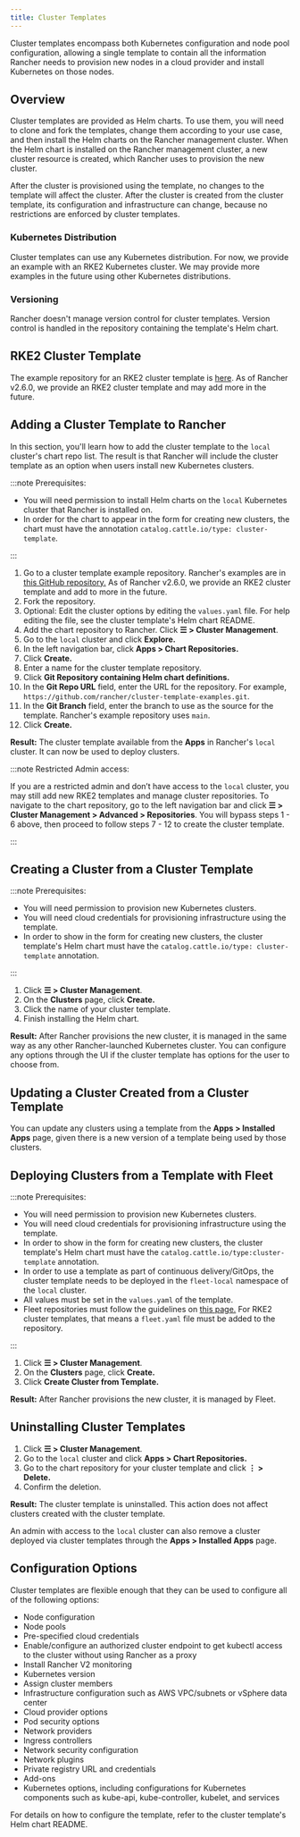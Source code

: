 ```yaml
---
title: Cluster Templates
---
```


Cluster templates encompass both Kubernetes configuration and node pool configuration, allowing a single template to contain all the information Rancher needs to provision new nodes in a cloud provider and install Kubernetes on those nodes.

## Overview

Cluster templates are provided as Helm charts. To use them, you will need to clone and fork the templates, change them according to your use case, and then install the Helm charts on the Rancher management cluster. When the Helm chart is installed on the Rancher management cluster, a new cluster resource is created, which Rancher uses to provision the new cluster.

After the cluster is provisioned using the template, no changes to the template will affect the cluster. After the cluster is created from the cluster template, its configuration and infrastructure can change, because no restrictions are enforced by cluster templates.

### Kubernetes Distribution

Cluster templates can use any Kubernetes distribution. For now, we provide an example with an RKE2 Kubernetes cluster. We may provide more examples in the future using other Kubernetes distributions.

### Versioning

Rancher doesn't manage version control for cluster templates. Version control is handled in the repository containing the template's Helm chart.

## RKE2 Cluster Template

The example repository for an RKE2 cluster template is [here](https://github.com/rancher/cluster-template-examples). As of Rancher v2.6.0, we provide an RKE2 cluster template and may add more in the future.

## Adding a Cluster Template to Rancher

In this section, you'll learn how to add the cluster template to the `local` cluster's chart repo list. The result is that Rancher will include the cluster template as an option when users install new Kubernetes clusters.

:::note Prerequisites:

- You will need permission to install Helm charts on the `local` Kubernetes cluster that Rancher is installed on.
- In order for the chart to appear in the form for creating new clusters, the chart must have the annotation `catalog.cattle.io/type: cluster-template`.

:::

1. Go to a cluster template example repository. Rancher's examples are in [this GitHub repository.](https://github.com/rancher/cluster-template-examples) As of Rancher v2.6.0, we provide an RKE2 cluster template and add to more in the future.
1. Fork the repository.
1. Optional: Edit the cluster options by editing the `values.yaml` file. For help editing the file, see the cluster template's Helm chart README.
1. Add the chart repository to Rancher. Click **☰ > Cluster Management**.
1. Go to the `local` cluster and click **Explore.**
1. In the left navigation bar, click **Apps > Chart Repositories.**
1. Click **Create.**
1. Enter a name for the cluster template repository.
1. Click **Git Repository containing Helm chart definitions.**
1. In the **Git Repo URL** field, enter the URL for the repository. For example, `https://github.com/rancher/cluster-template-examples.git`.
1. In the **Git Branch** field, enter the branch to use as the source for the template. Rancher's example repository uses `main`.
1. Click **Create.**

**Result:** The cluster template available from the **Apps** in Rancher's `local` cluster. It can now be used to deploy clusters.

:::note Restricted Admin access:

If you are a restricted admin and don’t have access to the `local` cluster, you may still add new RKE2 templates and manage cluster repositories. To navigate to the chart repository, go to the left navigation bar and click **☰ > Cluster Management >  Advanced > Repositories**. You will bypass steps 1 - 6 above, then proceed to follow steps 7 - 12 to create the cluster template.

:::

## Creating a Cluster from a Cluster Template

:::note Prerequisites:

- You will need permission to provision new Kubernetes clusters.
- You will need cloud credentials for provisioning infrastructure using the template.
- In order to show in the form for creating new clusters, the cluster template's Helm chart must have the `catalog.cattle.io/type: cluster-template` annotation.

:::

1. Click **☰ > Cluster Management**.
1. On the **Clusters** page, click **Create.**
1. Click the name of your cluster template.
1. Finish installing the Helm chart.

**Result:** After Rancher provisions the new cluster, it is managed in the same way as any other Rancher-launched Kubernetes cluster. You can configure any options through the UI if the cluster template has options for the user to choose from.

## Updating a Cluster Created from a Cluster Template

You can update any clusters using a template from the **Apps > Installed Apps** page, given there is a new version of a template being used by those clusters.

## Deploying Clusters from a Template with Fleet

:::note Prerequisites:

- You will need permission to provision new Kubernetes clusters.
- You will need cloud credentials for provisioning infrastructure using the template.
- In order to show in the form for creating new clusters, the cluster template's Helm chart must have the `catalog.cattle.io/type:cluster-template` annotation.
- In order to use a template as part of continuous delivery/GitOps, the cluster template needs to be deployed in the `fleet-local` namespace of the `local` cluster.
- All values must be set in the `values.yaml` of the template.
- Fleet repositories must follow the guidelines on [this page.](http://fleet.rancher.io/gitrepo-structure/) For RKE2 cluster templates, that means a `fleet.yaml` file must be added to the repository.

:::

1. Click **☰ > Cluster Management**.
1. On the **Clusters** page, click **Create.**
1. Click **Create Cluster from Template.**

**Result:** After Rancher provisions the new cluster, it is managed by Fleet.

## Uninstalling Cluster Templates

1. Click **☰ > Cluster Management**.
1. Go to the `local` cluster and click **Apps > Chart Repositories.**
1. Go to the chart repository for your cluster template and click **⋮ > Delete.**
1. Confirm the deletion.

**Result:** The cluster template is uninstalled. This action does not affect clusters created with the cluster template.

An admin with access to the `local` cluster can also remove a cluster deployed via cluster templates through the **Apps > Installed Apps** page.

## Configuration Options

Cluster templates are flexible enough that they can be used to configure all of the following options:

- Node configuration
- Node pools
- Pre-specified cloud credentials
- Enable/configure an authorized cluster endpoint to get kubectl access to the cluster without using Rancher as a proxy
- Install Rancher V2 monitoring
- Kubernetes version
- Assign cluster members
- Infrastructure configuration such as AWS VPC/subnets or vSphere data center
- Cloud provider options
- Pod security options
- Network providers
- Ingress controllers
- Network security configuration
- Network plugins
- Private registry URL and credentials
- Add-ons
- Kubernetes options, including configurations for Kubernetes components such as kube-api, kube-controller, kubelet, and services

For details on how to configure the template, refer to the cluster template's Helm chart README.
